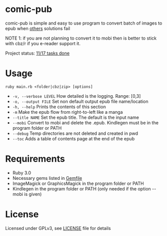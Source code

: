 
# comic-pub

comic-pub is simple and easy to use program to convert batch of images to epub when [others](https://github.com/ciromattia/kcc) solutions fail

NOTE 1: if you are not planning to convert it to mobi then is better to stick with cbz/r if you e-reader support it.  

Project status: [11/17 tasks done](https://github.com/HermesPasser/comic-pub/issues/1)

# Usage

``ruby main.rb <folder|cbz|zip> [options]``

 - ``-v, --verbose LEVEL`` How detailed is the logging. Range: \[0,3\]
 - ``-o, --output FILE`` Set non default output epub file name/location
 - ``-h, --help`` Prints the contents of this section
 - ``-m`` Make the epub flow from right-to-left like a manga
 - ``--title NAME`` Set the epub title. The default is the input name
 - ``--mobi`` Convert to mobi and delete the .epub. Kindlegen must be in the program folder or PATH
 - ``--debug`` Temp directories are not deleted and created in pwd
 - ``--toc`` Adds a table of contents page at the end of the epub

# Requirements

* Ruby 3.0
* Necessary gems listed in [Gemfile](Gemfile)
* ImageMagick or GraphicsMagick in the program folder or PATH  
* Kindlegen in the program folder or PATH (only needed if the option --mobi is given) 

# License

Licensed under GPLv3, see [LICENSE](LICENSE) file for details
